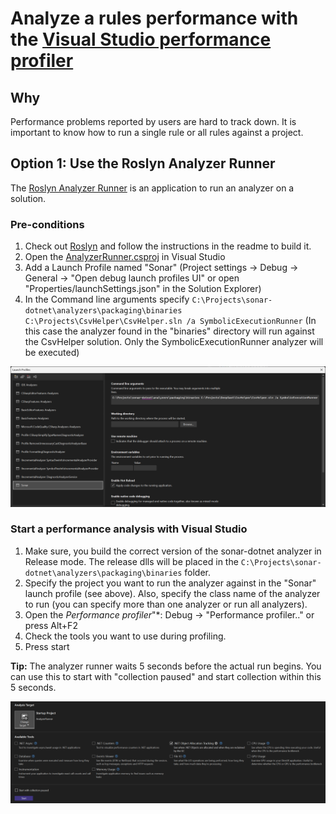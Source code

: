# Analyze a rules performance with the [Visual Studio performance profiler](https://learn.microsoft.com/en-us/visualstudio/profiling)

## Why

Performance problems reported by users are hard to track down. It is important to know how to run a single rule or all rules against a project.

## Option 1: Use the Roslyn Analyzer Runner

The [Roslyn Analyzer Runner](https://github.com/dotnet/roslyn/tree/main/src/Tools/AnalyzerRunner) is an application to run an analyzer on a solution.

### Pre-conditions

1. Check out [Roslyn](https://github.com/dotnet/roslyn) and follow the instructions in the readme to build it.
1. Open the [AnalyzerRunner.csproj](https://github.com/dotnet/roslyn/blob/main/src/Tools/AnalyzerRunner/AnalyzerRunner.csproj) in Visual Studio
1. Add a Launch Profile named "Sonar" (Project settings → Debug → General → "Open debug launch profiles UI" or open "Properties/launchSettings.json" in the Solution Explorer)
1. In the Command line arguments specify `C:\Projects\sonar-dotnet\analyzers\packaging\binaries C:\Projects\CsvHelper\CsvHelper.sln /a SymbolicExecutionRunner` (In this case the analyzer found in the "binaries" directory will run against the CsvHelper solution. Only the SymbolicExecutionRunner analyzer will be executed)

![performance-analysis_PerformanceProfiler](images/performance-analysis_LaunchSettings.png)

### Start a performance analysis with Visual Studio

1. Make sure, you build the correct version of the sonar-dotnet analyzer in Release mode. The release dlls will be placed in the `C:\Projects\sonar-dotnet\analyzers\packaging\binaries` folder.
1. Specify the project you want to run the analyzer against in the "Sonar" launch profile (see above). Also, specify the class name of the analyzer to run (you can specify more than one analyzer or run all analyzers).
1. Open the *Performance profiler*"*: Debug → "Performance profiler.." or press Alt+F2
1. Check the tools you want to use during profiling.
1. Press start

**Tip:** The analyzer runner waits 5 seconds before the actual run begins. You can use this to start with "collection paused" and start collection within this 5 seconds.

![performance-analysis_PerformanceProfiler](images/performance-analysis_PerformanceProfiler.png)


